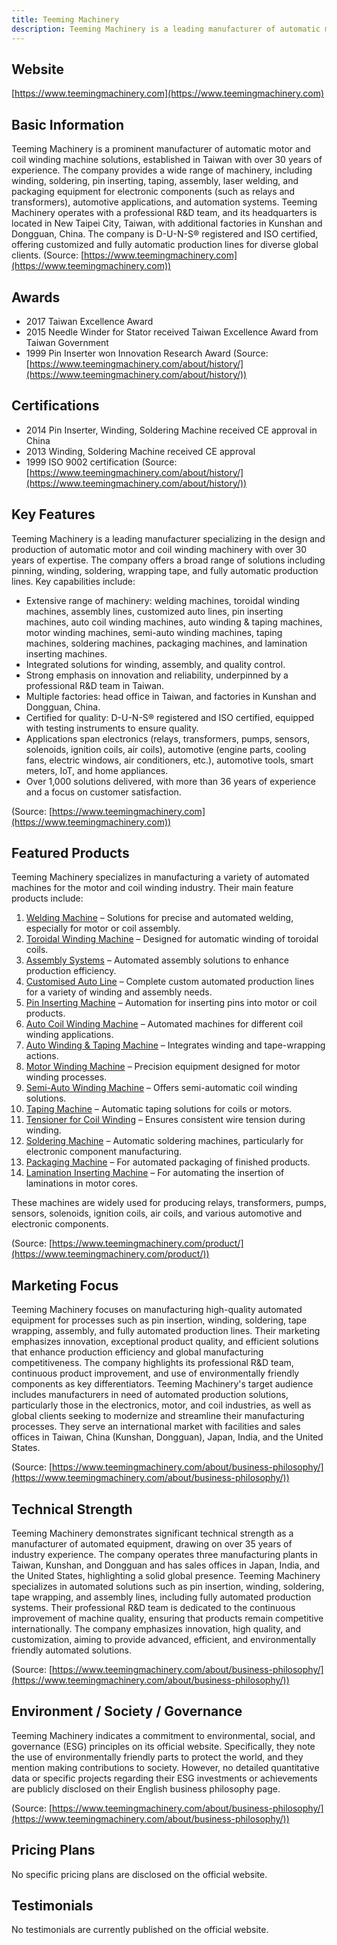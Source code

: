 ```yaml
---
title: Teeming Machinery
description: Teeming Machinery is a leading manufacturer of automatic motor and coil winding machines, specializing in innovative solutions for winding, soldering, pin inserting, and taping, with over 30 years of industry expertise and operations in Taiwan and China.
---
```


## Website

[https://www.teemingmachinery.com](https://www.teemingmachinery.com)

## Basic Information

Teeming Machinery is a prominent manufacturer of automatic motor and coil winding machine solutions, established in Taiwan with over 30 years of experience. The company provides a wide range of machinery, including winding, soldering, pin inserting, taping, assembly, laser welding, and packaging equipment for electronic components (such as relays and transformers), automotive applications, and automation systems. Teeming Machinery operates with a professional R&D team, and its headquarters is located in New Taipei City, Taiwan, with additional factories in Kunshan and Dongguan, China. The company is D-U-N-S® registered and ISO certified, offering customized and fully automatic production lines for diverse global clients.
(Source: [https://www.teemingmachinery.com](https://www.teemingmachinery.com))

## Awards

- 2017 Taiwan Excellence Award
- 2015 Needle Winder for Stator received Taiwan Excellence Award from Taiwan Government
- 1999 Pin Inserter won Innovation Research Award
(Source: [https://www.teemingmachinery.com/about/history/](https://www.teemingmachinery.com/about/history/))

## Certifications

- 2014 Pin Inserter, Winding, Soldering Machine received CE approval in China
- 2013 Winding, Soldering Machine received CE approval
- 1999 ISO 9002 certification
(Source: [https://www.teemingmachinery.com/about/history/](https://www.teemingmachinery.com/about/history/))

## Key Features

Teeming Machinery is a leading manufacturer specializing in the design and production of automatic motor and coil winding machinery with over 30 years of expertise. The company offers a broad range of solutions including pinning, winding, soldering, wrapping tape, and fully automatic production lines. Key capabilities include:

- Extensive range of machinery: welding machines, toroidal winding machines, assembly lines, customized auto lines, pin inserting machines, auto coil winding machines, auto winding & taping machines, motor winding machines, semi-auto winding machines, taping machines, soldering machines, packaging machines, and lamination inserting machines.
- Integrated solutions for winding, assembly, and quality control.
- Strong emphasis on innovation and reliability, underpinned by a professional R&D team in Taiwan.
- Multiple factories: head office in Taiwan, and factories in Kunshan and Dongguan, China.
- Certified for quality: D-U-N-S® registered and ISO certified, equipped with testing instruments to ensure quality.
- Applications span electronics (relays, transformers, pumps, sensors, solenoids, ignition coils, air coils), automotive (engine parts, cooling fans, electric windows, air conditioners, etc.), automotive tools, smart meters, IoT, and home appliances.
- Over 1,000 solutions delivered, with more than 36 years of experience and a focus on customer satisfaction.

(Source: [https://www.teemingmachinery.com](https://www.teemingmachinery.com))

## Featured Products

Teeming Machinery specializes in manufacturing a variety of automated machines for the motor and coil winding industry. Their main feature products include:

1. [Welding Machine](https://www.teemingmachinery.com/product/88/) – Solutions for precise and automated welding, especially for motor or coil assembly.
2. [Toroidal Winding Machine](https://www.teemingmachinery.com/product/87/) – Designed for automatic winding of toroidal coils.
3. [Assembly Systems](https://www.teemingmachinery.com/product/43__2/) – Automated assembly solutions to enhance production efficiency.
4. [Customised Auto Line](https://www.teemingmachinery.com/product/59/) – Complete custom automated production lines for a variety of winding and assembly needs.
5. [Pin Inserting Machine](https://www.teemingmachinery.com/product/56__1/) – Automation for inserting pins into motor or coil products.
6. [Auto Coil Winding Machine](https://www.teemingmachinery.com/product/56__2/) – Automated machines for different coil winding applications.
7. [Auto Winding & Taping Machine](https://www.teemingmachinery.com/product/56__3/) – Integrates winding and tape-wrapping actions.
8. [Motor Winding Machine](https://www.teemingmachinery.com/product/56__4/) – Precision equipment designed for motor winding processes.
9. [Semi-Auto Winding Machine](https://www.teemingmachinery.com/product/56__5/) – Offers semi-automatic coil winding solutions.
10. [Taping Machine](https://www.teemingmachinery.com/product/56__6/) – Automatic taping solutions for coils or motors.
11. [Tensioner for Coil Winding](https://www.teemingmachinery.com/product/56__7/) – Ensures consistent wire tension during winding.
12. [Soldering Machine](https://www.teemingmachinery.com/product/56/) – Automatic soldering machines, particularly for electronic component manufacturing.
13. [Packaging Machine](https://www.teemingmachinery.com/product/56__9/) – For automated packaging of finished products.
14. [Lamination Inserting Machine](https://www.teemingmachinery.com/product/68/) – For automating the insertion of laminations in motor cores.

These machines are widely used for producing relays, transformers, pumps, sensors, solenoids, ignition coils, air coils, and various automotive and electronic components.

(Source: [https://www.teemingmachinery.com/product/](https://www.teemingmachinery.com/product/))

## Marketing Focus

Teeming Machinery focuses on manufacturing high-quality automated equipment for processes such as pin insertion, winding, soldering, tape wrapping, assembly, and fully automated production lines. Their marketing emphasizes innovation, exceptional product quality, and efficient solutions that enhance production efficiency and global manufacturing competitiveness. The company highlights its professional R&D team, continuous product improvement, and use of environmentally friendly components as key differentiators. Teeming Machinery's target audience includes manufacturers in need of automated production solutions, particularly those in the electronics, motor, and coil industries, as well as global clients seeking to modernize and streamline their manufacturing processes. They serve an international market with facilities and sales offices in Taiwan, China (Kunshan, Dongguan), Japan, India, and the United States.

(Source: [https://www.teemingmachinery.com/about/business-philosophy/](https://www.teemingmachinery.com/about/business-philosophy/))

## Technical Strength

Teeming Machinery demonstrates significant technical strength as a manufacturer of automated equipment, drawing on over 35 years of industry experience. The company operates three manufacturing plants in Taiwan, Kunshan, and Dongguan and has sales offices in Japan, India, and the United States, highlighting a solid global presence. Teeming Machinery specializes in automated solutions such as pin insertion, winding, soldering, tape wrapping, and assembly lines, including fully automated production systems. Their professional R&D team is dedicated to the continuous improvement of machine quality, ensuring that products remain competitive internationally. The company emphasizes innovation, high quality, and customization, aiming to provide advanced, efficient, and environmentally friendly automated solutions.

(Source: [https://www.teemingmachinery.com/about/business-philosophy/](https://www.teemingmachinery.com/about/business-philosophy/))

## Environment / Society / Governance

Teeming Machinery indicates a commitment to environmental, social, and governance (ESG) principles on its official website. Specifically, they note the use of environmentally friendly parts to protect the world, and they mention making contributions to society. However, no detailed quantitative data or specific projects regarding their ESG investments or achievements are publicly disclosed on their English business philosophy page.

(Source: [https://www.teemingmachinery.com/about/business-philosophy/](https://www.teemingmachinery.com/about/business-philosophy/))

## Pricing Plans

No specific pricing plans are disclosed on the official website.

## Testimonials

No testimonials are currently published on the official website.